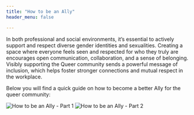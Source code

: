```yaml
---
title: "How to be an Ally"
header_menu: false

---
```

In both professional and social environments, it’s essential to actively support and respect diverse gender identities and sexualities. Creating a space where everyone feels seen and respected for who they truly are encourages open communication, collaboration, and a sense of belonging. Visibly supporting the Queer community sends a powerful message of inclusion, which helps foster stronger connections and mutual respect in the workplace.

Below you will find a quick guide on how to become a better Ally for the queer community:


![How to be an Ally - Part 1](https://nextgems.pages.gwdg.de/hazard-hackathon/images/How_to_be_an_ally_1.jpg)
![How to be an Ally - Part 2](https://nextgems.pages.gwdg.de/hazard-hackathon/images/How_to_be_an_ally_2.jpg)